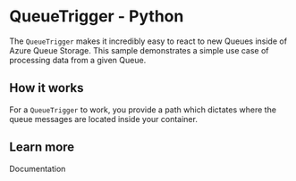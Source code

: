 # QueueTrigger - Python

The `QueueTrigger` makes it incredibly easy to react to new Queues inside of Azure Queue Storage. This sample demonstrates a simple use case of processing data from a given Queue.

## How it works

For a `QueueTrigger` to work, you provide a path which dictates where the queue messages are located inside your container.

## Learn more

<TODO> Documentation
